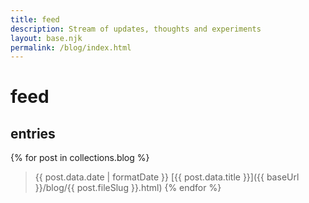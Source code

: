 ```yaml
---
title: feed
description: Stream of updates, thoughts and experiments
layout: base.njk
permalink: /blog/index.html
---
```


# feed

<section>

## entries
{% for post in collections.blog %}
> {{ post.data.date | formatDate }} [{{ post.data.title }}]({{ baseUrl }}/blog/{{ post.fileSlug }}.html)
{% endfor %}

</section> 